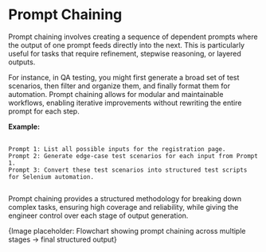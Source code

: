 <h1>Prompt Chaining</h1>
<p>
	Prompt chaining involves creating a sequence of dependent prompts where the output of one prompt feeds directly into the next. This is particularly useful for tasks that require refinement, stepwise reasoning, or layered outputs.
</p>
<p>
	For instance, in QA testing, you might first generate a broad set of test scenarios, then filter and organize them, and finally format them for automation. Prompt chaining allows for modular and maintainable workflows, enabling iterative improvements without rewriting the entire prompt for each step.
</p>
<b>Example:</b>
<pre>
	<code>
Prompt 1: List all possible inputs for the registration page.
Prompt 2: Generate edge-case test scenarios for each input from Prompt 1.
Prompt 3: Convert these test scenarios into structured test scripts for Selenium automation.
	</code>
</pre>
<p>
	Prompt chaining provides a structured methodology for breaking down complex tasks, ensuring high coverage and reliability, while giving the engineer control over each stage of output generation.
</p>

<footer>
	{Image placeholder: Flowchart showing prompt chaining across multiple stages → final structured output}
</footer>